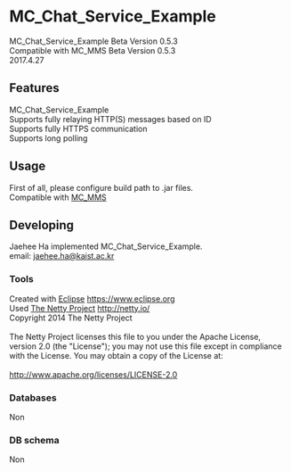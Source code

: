 
# MC_Chat_Service_Example
MC_Chat_Service_Example Beta Version 0.5.3 <br/>
Compatible with MC_MMS Beta Version 0.5.3 <br/>
2017.4.27<br/>


## Features
MC_Chat_Service_Example<br/>
Supports fully relaying HTTP(S) messages based on ID<br/>
Supports fully HTTPS communication<br/>
Supports long polling<br/>


## Usage
First of all, please configure build path to .jar files.<br/>
Compatible with [MC_MMS](https://github.com/HaJaehee/MC_MMS/)<br/>

## Developing
Jaehee Ha implemented MC_Chat_Service_Example.<br/>
email: jaehee.ha@kaist.ac.kr<br/>


### Tools
Created with [Eclipse](https://www.eclipse.org) https://www.eclipse.org<br/>
Used [The Netty Project](http://netty.io/) http://netty.io/<br/>
Copyright 2014 The Netty Project<br/>
<br/>
The Netty Project licenses this file to you under the Apache License,<br/>
version 2.0 (the "License"); you may not use this file except in compliance<br/>
with the License. You may obtain a copy of the License at:<br/>
<br/>
  http://www.apache.org/licenses/LICENSE-2.0<br/>


### Databases
Non<br/>

### DB schema
Non<br/>
